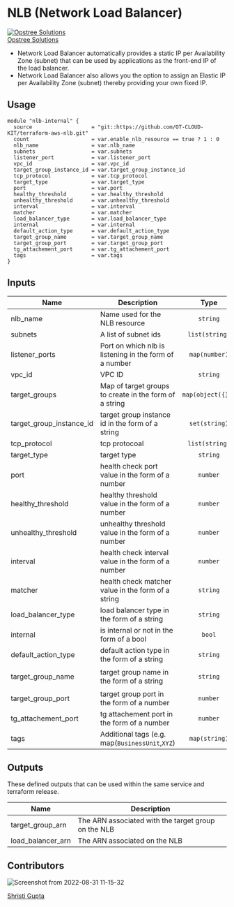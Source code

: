 # NLB (Network Load Balancer)

[![Opstree Solutions][opstree_avatar]][opstree_homepage]<br/>[Opstree Solutions][opstree_homepage] 

  [opstree_homepage]: https://opstree.github.io/
  [opstree_avatar]: https://img.cloudposse.com/200x100/https://www.opstree.com/images/og_image8.jpg

* Network Load Balancer automatically provides a static IP per Availability Zone (subnet) that can be used by applications as the front-end IP of the load balancer.
* Network Load Balancer also allows you the option to assign an Elastic IP per Availability Zone (subnet) thereby providing your own fixed IP. 

## Usage


```hcl
module "nlb-internal" {
  source                   = "git::https://github.com/OT-CLOUD-KIT/terraform-aws-nlb.git"
  count                    = var.enable_nlb_resource == true ? 1 : 0
  nlb_name                 = var.nlb_name 
  subnets                  = var.subnets
  listener_port            = var.listener_port
  vpc_id                   = var.vpc_id
  target_group_instance_id = var.target_group_instance_id
  tcp_protocol             = var.tcp_protocol
  target_type              = var.target_type
  port                     = var.port
  healthy_threshold        = var.healthy_threshold
  unhealthy_threshold      = var.unhealthy_threshold
  interval                 = var.interval
  matcher                  = var.matcher
  load_balancer_type       = var.load_balancer_type
  internal                 = var.internal
  default_action_type      = var.default_action_type 
  target_group_name        = var.target_group_name
  target_group_port        = var.target_group_port
  tg_attachement_port      = var.tg_attachement_port
  tags                     = var.tags
}       
```

## Inputs

| Name | Description | Type | Default | Required |
|------|-------------|:----:|:-----:|:-----:|
| nlb_name  | Name used for the NLB resource | `string` | `"nlb1` | yes |
| subnets| A list of subnet ids | `list(string)` | `[]` | yes |
| listener_ports | Port on which nlb is listening in the form of a number | `map(number)` | `80, 443` | yes |
| vpc_id | VPC ID | `string` | `""` | yes |
| target_groups| Map of target groups to create in the form of a string | `map(object({}))` |`{}`| no |
| target_group_instance_id | target group instance id in the form of a string  | `set(string)` | `[]` | yes |
| tcp_protocol | tcp protocoal | `list(string)` | `"TCP"` | yes |
| target_type| target type | `string` | `"instance"` | yes |
| port| health check port value in the form of a number |   `number` | `80` | yes |
| healthy_threshold | healthy threshold value in the form of a number | `number` | `2` | yes |
| unhealthy_threshold | unhealthy threshold value in the form of a number | `number`|  `2` | yes |
| interval |health check interval value in the form of a number  | `number` | `10` | yes |
| matcher | health check matcher value in the form of a string  | `string` | `""`| no |
|load_balancer_type | load balancer type in the form of a string | `string` | `"network"` | yes |
|internal |  is internal or not in the form of a bool | `bool` | `true` |  yes |
|default_action_type| default action type in the form of a string |`string` | `"forward"` |  yes |
| target_group_name | target group name in the form of a string| `string` | `"nlb-target-group"` | yes 
| target_group_port | target group port in the form of a number| `number` | `80` | yes |
| tg_attachement_port  | tg attachement port  in the form of a number| `number` | `8080` | yes |
| tags | Additional tags (e.g. map(`BusinessUnit`,`XYZ`) | `map(string)` | `<map>` | yes |

## Outputs

These defined outputs that can be used within the same service and terraform release.

| Name | Description |
|------|-------------|
| target_group_arn | The ARN associated with the target group on the NLB|
| load_balancer_arn | The ARN associated on the NLB |

## Contributors

![Screenshot from 2022-08-31 11-15-32](https://user-images.githubusercontent.com/98826875/187603118-a9bf0285-01f9-409e-9752-2fec11bc551b.png)


[Shristi Gupta][shristi_homepage]

  [shristi_homepage]: https://gitlab.com/shristi.gupta

  